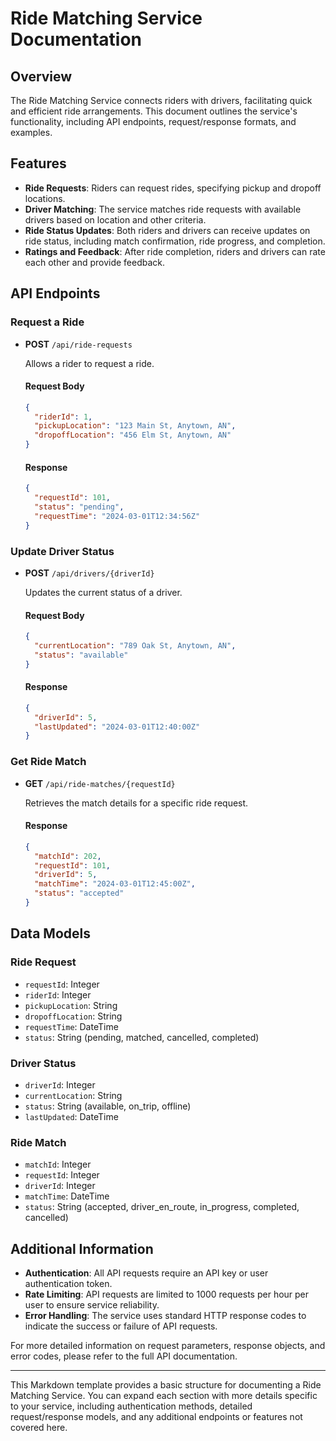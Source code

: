 # Ride Matching Service Documentation

## Overview

The Ride Matching Service connects riders with drivers, facilitating quick and efficient ride arrangements. This document outlines the service's functionality, including API endpoints, request/response formats, and examples.

## Features

- **Ride Requests**: Riders can request rides, specifying pickup and dropoff locations.
- **Driver Matching**: The service matches ride requests with available drivers based on location and other criteria.
- **Ride Status Updates**: Both riders and drivers can receive updates on ride status, including match confirmation, ride progress, and completion.
- **Ratings and Feedback**: After ride completion, riders and drivers can rate each other and provide feedback.

## API Endpoints

### Request a Ride

- **POST** `/api/ride-requests`

  Allows a rider to request a ride.

  #### Request Body

  ```json
  {
    "riderId": 1,
    "pickupLocation": "123 Main St, Anytown, AN",
    "dropoffLocation": "456 Elm St, Anytown, AN"
  }
  ```

  #### Response

  ```json
  {
    "requestId": 101,
    "status": "pending",
    "requestTime": "2024-03-01T12:34:56Z"
  }
  ```

### Update Driver Status

- **POST** `/api/drivers/{driverId}`

  Updates the current status of a driver.

  #### Request Body

  ```json
  {
    "currentLocation": "789 Oak St, Anytown, AN",
    "status": "available"
  }
  ```

  #### Response

  ```json
  {
    "driverId": 5,
    "lastUpdated": "2024-03-01T12:40:00Z"
  }
  ```

### Get Ride Match

- **GET** `/api/ride-matches/{requestId}`

  Retrieves the match details for a specific ride request.

  #### Response

  ```json
  {
    "matchId": 202,
    "requestId": 101,
    "driverId": 5,
    "matchTime": "2024-03-01T12:45:00Z",
    "status": "accepted"
  }
  ```

## Data Models

### Ride Request

- `requestId`: Integer
- `riderId`: Integer
- `pickupLocation`: String
- `dropoffLocation`: String
- `requestTime`: DateTime
- `status`: String (pending, matched, cancelled, completed)

### Driver Status

- `driverId`: Integer
- `currentLocation`: String
- `status`: String (available, on_trip, offline)
- `lastUpdated`: DateTime

### Ride Match

- `matchId`: Integer
- `requestId`: Integer
- `driverId`: Integer
- `matchTime`: DateTime
- `status`: String (accepted, driver_en_route, in_progress, completed, cancelled)

## Additional Information

- **Authentication**: All API requests require an API key or user authentication token.
- **Rate Limiting**: API requests are limited to 1000 requests per hour per user to ensure service reliability.
- **Error Handling**: The service uses standard HTTP response codes to indicate the success or failure of API requests.

For more detailed information on request parameters, response objects, and error codes, please refer to the full API documentation.

---

This Markdown template provides a basic structure for documenting a Ride Matching Service. You can expand each section with more details specific to your service, including authentication methods, detailed request/response models, and any additional endpoints or features not covered here.
